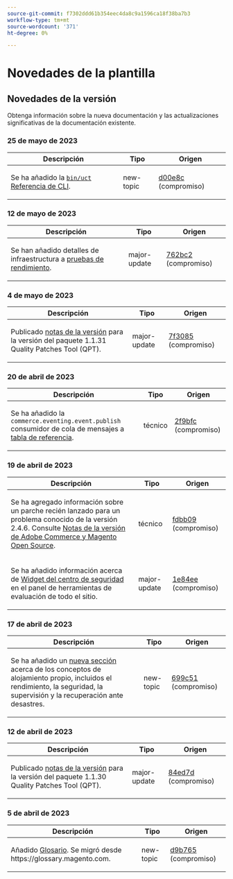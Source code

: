 ```yaml
---
source-git-commit: f7302ddd61b354eec4da8c9a1596ca18f38ba7b3
workflow-type: tm+mt
source-wordcount: '371'
ht-degree: 0%

---
```

# Novedades de la plantilla

## Novedades de la versión

Obtenga información sobre la nueva documentación y las actualizaciones significativas de la documentación existente.

### 25 de mayo de 2023

<table style="table-layout:auto;">
  <thead>
    <tr>
      <th>Descripción</th>
      <th>Tipo</th>
      <th>Origen</th>
    </tr>
  </thead>
  <tbody>
    <tr>
      <td><p>Se ha añadido la <a href="https://experienceleague.adobe.com/docs/commerce-operations/reference/uct.html"><code class="language-plaintext highlighter-rouge">bin/uct</code> Referencia de CLI</a>.</p>
</td>
      <td>new-topic</td>
      <td><a href="https://github.com/AdobeDocs/commerce-operations.en/commit/d00e8cb4ebce9cbda0218ef75f44d2ff0ec45bad">d00e8c</a> (compromiso)</td>
    </tr>
  </tbody>
</table>

### 12 de mayo de 2023

<table style="table-layout:auto;">
  <thead>
    <tr>
      <th>Descripción</th>
      <th>Tipo</th>
      <th>Origen</th>
    </tr>
  </thead>
  <tbody>
    <tr>
      <td><p>Se han añadido detalles de infraestructura a <a href="https://experienceleague.adobe.com/docs/commerce-operations/implementation-playbook/infrastructure/performance/benchmarks.html">pruebas de rendimiento</a>.</p>
</td>
      <td>major-update</td>
      <td><a href="https://github.com/AdobeDocs/commerce-operations.en/commit/762bc2b9bdd19d92707525044a4178b6e89e4a3d">762bc2</a> (compromiso)</td>
    </tr>
  </tbody>
</table>

### 4 de mayo de 2023

<table style="table-layout:auto;">
  <thead>
    <tr>
      <th>Descripción</th>
      <th>Tipo</th>
      <th>Origen</th>
    </tr>
  </thead>
  <tbody>
    <tr>
      <td><p>Publicado <a href="https://experienceleague.adobe.com/docs/commerce-operations/tools/quality-patches-tool/release-notes.html">notas de la versión</a> para la versión del paquete 1.1.31 Quality Patches Tool (QPT).</p>
</td>
      <td>major-update</td>
      <td><a href="https://github.com/AdobeDocs/commerce-operations.en/commit/7f30857b612d027dfce26fac1f947006f28ecfa6">7f3085</a> (compromiso)</td>
    </tr>
  </tbody>
</table><!-- date_group -->

### 20 de abril de 2023

<table style="table-layout:auto;">
  <thead>
    <tr>
      <th>Descripción</th>
      <th>Tipo</th>
      <th>Origen</th>
    </tr>
  </thead>
  <tbody>
    <tr>
      <td><p>Se ha añadido la <code class="language-plaintext highlighter-rouge">commerce.eventing.event.publish</code> consumidor de cola de mensajes a <a href="https://experienceleague.adobe.com/docs/commerce-operations/configuration-guide/message-queues/consumers.html">tabla de referencia</a>.</p>
</td>
      <td>técnico</td>
      <td><a href="https://github.com/AdobeDocs/commerce-operations.en/commit/2f9bfcf9a8232cbe659062a9b1bc88eda3d9158c">2f9bfc</a> (compromiso)</td>
    </tr>
  </tbody>
</table>

### 19 de abril de 2023

<table style="table-layout:auto;">
  <thead>
    <tr>
      <th>Descripción</th>
      <th>Tipo</th>
      <th>Origen</th>
    </tr>
  </thead>
  <tbody>
    <tr>
      <td><p>Se ha agregado información sobre un parche recién lanzado para un problema conocido de la versión 2.4.6. Consulte <a href="https://experienceleague.adobe.com/docs/commerce-operations/release/notes/overview.html">Notas de la versión de Adobe Commerce y Magento Open Source</a>.</p>
</td>
      <td>técnico</td>
      <td><a href="https://github.com/AdobeDocs/commerce-operations.en/commit/fdbb0959b615689eba3068bc93c4c9876c7a7972">fdbb09</a> (compromiso)</td>
    </tr>
    <tr>
      <td><p>Se ha añadido información acerca de <a href="https://experienceleague.adobe.com/docs/commerce-operations/tools/site-wide-analysis-tool/dashboard.html">Widget del centro de seguridad</a> en el panel de herramientas de evaluación de todo el sitio.</p>
</td>
      <td>major-update</td>
      <td><a href="https://github.com/AdobeDocs/commerce-operations.en/commit/1e84ee6db07ec9080971de22a24fe8a7d8705916">1e84ee</a> (compromiso)</td>
    </tr>
  </tbody>
</table>

### 17 de abril de 2023

<table style="table-layout:auto;">
  <thead>
    <tr>
      <th>Descripción</th>
      <th>Tipo</th>
      <th>Origen</th>
    </tr>
  </thead>
  <tbody>
    <tr>
      <td><p>Se ha añadido un <a href="https://experienceleague.adobe.com/docs/commerce-operations/implementation-playbook/infrastructure/self-hosting/overview.html">nueva sección</a> acerca de los conceptos de alojamiento propio, incluidos el rendimiento, la seguridad, la supervisión y la recuperación ante desastres.</p>
</td>
      <td>new-topic</td>
      <td><a href="https://github.com/AdobeDocs/commerce-operations.en/commit/699c512de9c6d28ba354f02b4db76975eb5410a9">699c51</a> (compromiso)</td>
    </tr>
  </tbody>
</table>

### 12 de abril de 2023

<table style="table-layout:auto;">
  <thead>
    <tr>
      <th>Descripción</th>
      <th>Tipo</th>
      <th>Origen</th>
    </tr>
  </thead>
  <tbody>
    <tr>
      <td><p>Publicado <a href="https://experienceleague.adobe.com/docs/commerce-operations/tools/quality-patches-tool/release-notes.html">notas de la versión</a> para la versión del paquete 1.1.30 Quality Patches Tool (QPT).</p>
</td>
      <td>major-update</td>
      <td><a href="https://github.com/AdobeDocs/commerce-operations.en/commit/84ed7dd2c24eef437d6719d9758da43423347eeb">84ed7d</a> (compromiso)</td>
    </tr>
  </tbody>
</table>

### 5 de abril de 2023

<table style="table-layout:auto;">
  <thead>
    <tr>
      <th>Descripción</th>
      <th>Tipo</th>
      <th>Origen</th>
    </tr>
  </thead>
  <tbody>
    <tr>
      <td><p>Añadido <a href="https://experienceleague.adobe.com/docs/commerce-operations/operational-playbook/glossary.html">Glosario</a>. Se migró desde https://glossary.magento.com.</p>
</td>
      <td>new-topic</td>
      <td><a href="https://github.com/AdobeDocs/commerce-operations.en/commit/d9b7659e5d4c3770956f0c2a96e5c97a3dc2af19">d9b765</a> (compromiso)</td>
    </tr>
  </tbody>
</table><!-- date_group --><!-- month_group --><!-- year_group -->

